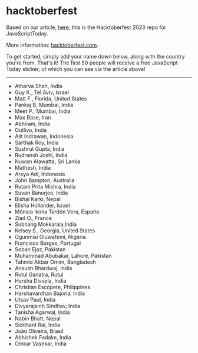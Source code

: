 # hacktoberfest

Based on our article, [here](https://blog.javascripttoday.com/blog/hacktoberfest-2023/), this is the Hacktoberfest 2023 repo for JavaScriptToday.

More information: [hacktoberfest.com](https://hacktoberfest.com/).

To get started, simply add your name down below, along with the country you're from. That's it! The first 50 people will receive a free JavaScript Today sticker, of which you can see via the article above!

---

- Atharva Shah, India
- Guy K., Tel Aviv, Israel
- Matt F., Florida, United States
- Pankaj B, Mumbai, India
- Meet P., Mumbai, India
- Max Base, Iran
- Abhiram, India
- Outlivo, India
- Alit Indrawan, Indonesia
- Sarthak Roy, India
- Sushrut Gupta, India
- Rudransh Joshi, India
- Nuwan Alawatta, Sri Lanka
- Mathesh, India
- Arsya Adi, Indonesia
- John Bampton, Australia
- Rutam Prita Mishra, India
- Suvan Banerjee, India
- Bishal Karki, Nepal
- Elisha Hollander, Israel
- Mónica Ilenia Tardón Vera, España
- Ziad O., France
- Subhang Mokkarala,India
- Kelsey S., Georgia, United States
- Ogunmisi Oluwafemi, Nigeria.
- Francisco Borges, Portugal
- Soban Ejaz, Pakistan
- Muhammad Abubakar, Lahore, Pakistan
- Tahmid Akbar Omim, Bangladesh
- Ankush Bhardwaj, India
- Rutul Ganatra, Rutul
- Harsha Divvela, India
- Christian Escopete, Philippines
- Harshavardhan Bajoria, India
- Utsav Paul, India
- Divyarajsinh Sindhav, India
- Tanisha Agarwal, India
- Nabin Bhatt, Nepal
- Siddhant Rai, India
- João Oliveira, Brasil
- Abhishek Fadake, India
- Omkar Vasekar, India
